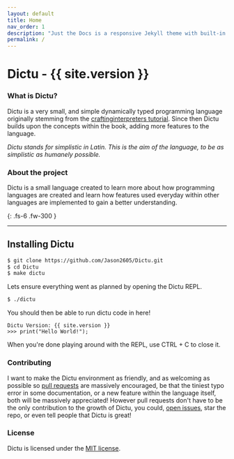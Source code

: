 ```yaml
---
layout: default
title: Home
nav_order: 1
description: "Just the Docs is a responsive Jekyll theme with built-in search that is easily customizable and hosted on GitHub Pages."
permalink: /
---
```


# Dictu - {{ site.version }}

### What is Dictu?

Dictu is a very small, and simple dynamically typed programming language originally stemming from
the [craftinginterpreters tutorial](http://www.craftinginterpreters.com/contents.html). Since then Dictu
builds upon the concepts within the book, adding more features to the language.

_Dictu stands for simplistic in Latin. This is the aim of the language, to be as simplistic
as humanely possible._

### About the project

Dictu is a small language created to learn more about how programming languages are created
and learn how features used everyday within other languages are implemented to gain a better
understanding.

{: .fs-6 .fw-300 }

---

## Installing Dictu

```bash
$ git clone https://github.com/Jason2605/Dictu.git
$ cd Dictu
$ make dictu
```

Lets ensure everything went as planned by opening the Dictu REPL.

```bash
$ ./dictu
```
You should then be able to run dictu code in here!
```
Dictu Version: {{ site.version }}
>>> print("Hello World!");
```
When you're done playing around with the REPL, use CTRL + C to close it.

### Contributing

I want to make the Dictu environment as friendly, and as welcoming as possible so [pull requests](https://github.com/Jason2605/Dictu/pulls)
are massively encouraged, be that the tiniest typo error in some documentation, or a new feature
within the language itself, both will be massively appreciated! However pull requests don't have to be
the only contribution to the growth of Dictu, you could, [open issues](https://github.com/Jason2605/Dictu/issues), star the repo, or even tell people that Dictu is great!

### License

Dictu is licensed under the [MIT license](https://github.com/Jason2605/Dictu/blob/master/LICENSE).
